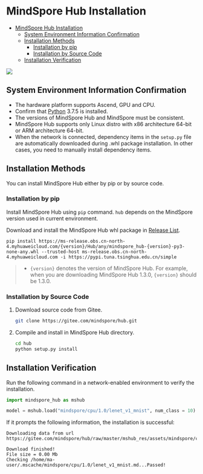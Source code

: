 # MindSpore Hub Installation

- [MindSpore Hub Installation](#mindspore-hub-installation)
    - [System Environment Information Confirmation](#system-environment-information-confirmation)
    - [Installation Methods](#installation-methods)
        - [Installation by pip](#installation-by-pip)
        - [Installation by Source Code](#installation-by-source-code)
    - [Installation Verification](#installation-verification)

<a href="https://gitee.com/mindspore/docs/blob/master/docs/hub/docs/source_en/hub_installation.md" target="_blank"><img src="https://gitee.com/mindspore/docs/raw/master/resource/_static/logo_source_en.png"></a>

## System Environment Information Confirmation

- The hardware platform supports Ascend, GPU and CPU.
- Confirm that [Python](https://www.python.org/ftp/python/3.7.5/Python-3.7.5.tgz) 3.7.5 is installed.
- The versions of MindSpore Hub and MindSpore must be consistent.
- MindSpore Hub supports only Linux distro with x86 architecture 64-bit or ARM architecture 64-bit.
- When the network is connected, dependency items in the `setup.py` file are automatically downloaded during .whl package installation. In other cases, you need to manually install dependency items.

## Installation Methods

You can install MindSpore Hub either by pip or by source code.

### Installation by pip

Install MindSpore Hub using `pip` command. `hub` depends on the MindSpore version used in current environment.

Download and install the MindSpore Hub whl package in [Release List](https://www.mindspore.cn/versions/en).

```shell
pip install https://ms-release.obs.cn-north-4.myhuaweicloud.com/{version}/Hub/any/mindspore_hub-{version}-py3-none-any.whl --trusted-host ms-release.obs.cn-north-4.myhuaweicloud.com -i https://pypi.tuna.tsinghua.edu.cn/simple
```

> - `{version}` denotes the version of MindSpore Hub. For example, when you are downloading MindSpore Hub 1.3.0, `{version}` should be 1.3.0.

### Installation by Source Code

1. Download source code from Gitee.

   ```bash
   git clone https://gitee.com/mindspore/hub.git
   ```

2. Compile and install in MindSpore Hub directory.

   ```bash
   cd hub
   python setup.py install
   ```

## Installation Verification

Run the following command in a network-enabled environment to verify the installation.

```python
import mindspore_hub as mshub

model = mshub.load("mindspore/cpu/1.0/lenet_v1_mnist", num_class = 10)
```

If it prompts the following information, the installation is successful:

```text
Downloading data from url https://gitee.com/mindspore/hub/raw/master/mshub_res/assets/mindspore/cpu/1.0/lenet_v1_mnist.md

Download finished!
File size = 0.00 Mb
Checking /home/ma-user/.mscache/mindspore/cpu/1.0/lenet_v1_mnist.md...Passed!
```